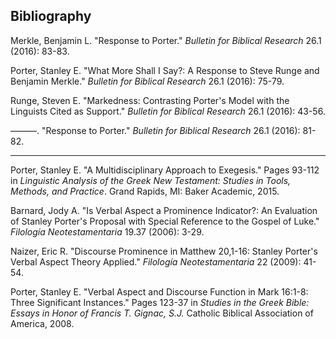 

## Bibliography


Merkle, Benjamin L. "Response to Porter." _Bulletin for Biblical Research_ 26.1 (2016): 83-83.

Porter, Stanley E. "What More Shall I Say?: A Response to Steve Runge and Benjamin Merkle." _Bulletin for Biblical Research_ 26.1 (2016): 75-79.

Runge, Steven E. "Markedness: Contrasting Porter's Model with the Linguists Cited as Support." _Bulletin for Biblical Research_ 26.1 (2016): 43-56.

———. "Response to Porter." _Bulletin for Biblical Research_ 26.1 (2016): 81-82.

---

Porter, Stanley E. "A Multidisciplinary Approach to Exegesis."  Pages 93-112 in _Linguistic Analysis of the Greek New Testament: Studies in Tools, Methods, and Practice_. Grand Rapids, MI: Baker Academic, 2015.


Barnard, Jody A. "Is Verbal Aspect a Prominence Indicator?: An Evaluation of Stanley Porter's Proposal with Special Reference to the Gospel of Luke." _Filología Neotestamentaria_ 19.37 (2006): 3-29.

Naizer, Eric R. "Discourse Prominence in Matthew 20,1-16: Stanley Porter's Verbal Aspect Theory Applied." _Filología Neotestamentaria_ 22 (2009): 41-54.

Porter, Stanley E. "Verbal Aspect and Discourse Function in Mark 16:1-8: Three Significant Instances." Pages 123-37 in _Studies in the Greek Bible: Essays in Honor of Francis T. Gignac, S.J._ Catholic Biblical Association of America, 2008.